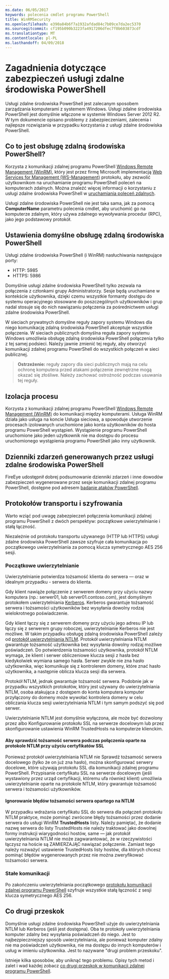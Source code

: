 ```yaml
---
ms.date: 06/05/2017
keywords: polecenia cmdlet programu PowerShell
title: WinRMSecurity
ms.openlocfilehash: e390a84b6f7a1932afdad84c7b09ce7da2ec5370
ms.sourcegitcommit: cf195b090b3223fa4917206dfec7f0b603873cdf
ms.translationtype: MT
ms.contentlocale: pl-PL
ms.lasthandoff: 04/09/2018
---
```

# <a name="powershell-remoting-security-considerations"></a>Zagadnienia dotyczące zabezpieczeń usługi zdalne środowiska PowerShell

Usługi zdalne środowiska PowerShell jest zalecanym sposobem zarządzania komputerami z systemem Windows. Usługi zdalne środowiska PowerShell jest domyślnie włączone w systemie Windows Server 2012 R2. W tym dokumencie opisano problemy z zabezpieczeniami, zalecenia i najlepsze rozwiązania w przypadku korzystania z usługi zdalne środowiska PowerShell.

## <a name="what-is-powershell-remoting"></a>Co to jest obsługę zdalną środowiska PowerShell?

Korzysta z komunikacji zdalnej programu PowerShell [Windows Remote Management (WinRM)](https://msdn.microsoft.com/library/windows/desktop/aa384426.aspx), który jest przez firmę Microsoft implementacją [Web Services for Management (WS-Management)](http://www.dmtf.org/sites/default/files/standards/documents/DSP0226_1.2.0.pdf) protokołu, aby zezwolić użytkownikom na uruchamianie programu PowerShell poleceń na komputerach zdalnych. Można znaleźć więcej informacji o korzystaniu z usługi zdalne środowiska PowerShell w [uruchamiania poleceń zdalnych](https://technet.microsoft.com/library/dd819505.aspx).

Usługi zdalne środowiska PowerShell nie jest taka sama, jak za pomocą **ComputerName** parametru polecenia cmdlet, aby uruchomić go na komputerze zdalnym, który używa zdalnego wywoływania procedur (RPC), jako jego podstawowy protokół.

## <a name="powershell-remoting-default-settings"></a>Ustawienia domyślne obsługę zdalną środowiska PowerShell

Usługi zdalne środowiska PowerShell (i WinRM) nasłuchiwania następujące porty:

- HTTP: 5985
- HTTPS: 5986

Domyślnie usługi zdalne środowiska PowerShell tylko zezwala na połączenia z członkami grupy Administratorzy. Sesje będą uruchamiane w kontekście użytkownika, dzięki czemu wszystkie formanty dostępu do systemu operacyjnego stosowane do poszczególnych użytkowników i grup nadal stosuje się do nich nawiązaniu połączenia za pośrednictwem usługi zdalne środowiska PowerShell.

W sieciach prywatnych domyślne reguły zapory systemu Windows dla niego komunikację zdalną środowiska PowerShell akceptuje wszystkie połączenia. W sieciach publicznych domyślna reguła zapory systemu Windows umożliwia obsługę zdalną środowiska PowerShell połączenia tylko z tej samej podsieci. Należy jawnie zmienić tej reguły, aby otworzyć komunikacji zdalnej programu PowerShell do wszystkich połączeń w sieci publicznej.

>**Ostrzeżenie:** reguły zapory dla sieci publicznych mają na celu ochronę komputera przed atakami połączenie zewnętrzne mogą okazać się złośliwe. Należy zachować ostrożność podczas usuwania tej reguły.

## <a name="process-isolation"></a>Izolacja procesu

Korzysta z komunikacji zdalnej programu PowerShell [Windows Remote Management (WinRM)](https://msdn.microsoft.com/library/windows/desktop/aa384426) do komunikacji między komputerami.
Usługa WinRM działa jako usługa na koncie Usługa sieciowa, a spowoduje utworzenie procesach izolowanych uruchomione jako konta użytkowników do hosta programu PowerShell wystąpień. Wystąpienie programu PowerShell uruchomione jako jeden użytkownik nie ma dostępu do procesu uruchomionego wystąpienia programu PowerShell jako inny użytkownik.

## <a name="event-logs-generated-by-powershell-remoting"></a>Dzienniki zdarzeń generowanych przez usługi zdalne środowiska PowerShell

FireEye udostępnił dobrej podsumowanie dzienniki zdarzeń i inne dowodów zabezpieczeń wygenerowane przez sesje komunikacji zdalnej programu PowerShell, dostępne pod adresem [badanie ataków PowerShell](https://www.fireeye.com/content/dam/fireeye-www/global/en/solutions/pdfs/wp-lazanciyan-investigating-powershell-attacks.pdf).

## <a name="encryption-and-transport-protocols"></a>Protokołów transportu i szyfrowania

Warto wziąć pod uwagę zabezpieczeń połączenia komunikacji zdalnej programu PowerShell z dwóch perspektyw: początkowe uwierzytelnianie i stałą łączność.

Niezależnie od protokołu transportu używanego (HTTP lub HTTPS) usługi zdalne środowiska PowerShell zawsze szyfruje cała komunikacja po początkowego uwierzytelniania za pomocą klucza symetrycznego AES 256 sesji.

### <a name="initial-authentication"></a>Początkowe uwierzytelnianie

Uwierzytelnianie potwierdza tożsamość klienta do serwera — oraz w idealnym przypadku - serwera do klienta.

Gdy klient nawiąże połączenie z serwerem domeny przy użyciu nazwy komputera (np.: serwer01, lub server01.contoso.com), jest domyślnym protokołem uwierzytelniania [Kerberos](https://msdn.microsoft.com/library/windows/desktop/aa378747.aspx).
Kerberos gwarantuje tożsamość serwera i tożsamości użytkowników bez wysyłania dowolny rodzaj wielokrotnego poświadczenie.

Gdy klient łączy się z serwerem domeny przy użyciu jego adresu IP lub łączy się z serwerem grupy roboczej, uwierzytelnianie Kerberos nie jest możliwe. W takim przypadku obsługę zdalną środowiska PowerShell zależy od [protokół uwierzytelniania NTLM](https://msdn.microsoft.com/library/windows/desktop/aa378749.aspx). Protokół uwierzytelniania NTLM gwarantuje tożsamość użytkownika bez wysyłania dowolny rodzaj możliwe poświadczeń. Do potwierdzenia tożsamości użytkownika, protokół NTLM wymaga, że klient i serwer obliczeniowe klucza sesji z hasła bez kiedykolwiek wymiana samego hasła. Serwer zwykle nie zna hasło użytkownika, więc komunikuje się z kontrolerem domeny, które znać hasło użytkownika, a następnie oblicza klucza sesji dla serwera.

Protokół NTLM, jednak gwarantuje tożsamość serwera. Podobnie jak w przypadku wszystkich protokołów, który jest używany do uwierzytelniania NTLM, osoba atakująca z dostępem do konta komputera komputer przyłączony do domeny może wywołać kontrolera domeny w celu obliczania klucza sesji uwierzytelniania NTLM i tym samym podszyć się pod serwer.

Uwierzytelnianie NTLM jest domyślnie wyłączona, ale może być dozwolony przez albo Konfigurowanie protokołu SSL na serwerze docelowym lub przez skonfigurowanie ustawienia WinRM TrustedHosts na komputerze klienckim.

#### <a name="using-ssl-certificates-to-validate-server-identity-during-ntlm-based-connections"></a>Aby sprawdzić tożsamość serwera podczas połączenia oparte na protokole NTLM przy użyciu certyfikatów SSL

Ponieważ protokół uwierzytelniania NTLM nie Sprawdź tożsamość serwera docelowego (tylko że on już zna hasło), można skonfigurować serwery docelowe, które używają protokołu SSL dla komunikacji zdalnej programu PowerShell. Przypisanie certyfikatu SSL na serwerze docelowym (jeśli wystawiony przez urząd certyfikacji, któremu ufa również klient) umożliwia uwierzytelnianie oparte na protokole NTLM, który gwarantuje tożsamość serwera i tożsamości użytkowników.

#### <a name="ignoring-ntlm-based-server-identity-errors"></a>Ignorowanie błędów tożsamości serwera opartego na NTLM

W przypadku wdrażania certyfikatu SSL do serwera dla połączeń protokołu NTLM praktyce, może pominąć zwrócone błędy tożsamości przez dodanie serwera do usługi WinRM **TrustedHosts** listy. Należy pamiętać, że dodanie nazwę serwera do listy TrustedHosts nie należy traktować jako dowolnej formy instrukcji wiarygodności hostów, same — jak protokół uwierzytelniania NTLM nie może zagwarantować, że w rzeczywistości łączysz na hoście są ZAMIERZAJĄC nawiązać połączenie.
Zamiast tego należy rozważyć ustawienie TrustedHosts listy hostów, dla których chcesz pominąć błędów wygenerowanych przez nie można zweryfikować tożsamości serwera.


### <a name="ongoing-communication"></a>Stałe komunikacji

Po zakończeniu uwierzytelniania początkowego [protokołu komunikacji zdalnej programu PowerShell](https://msdn.microsoft.com/en-us/library/dd357801.aspx) szyfruje wszystkie stałą łączność z sesji klucza symetrycznego AES 256.


## <a name="making-the-second-hop"></a>Co drugi przeskok

Domyślnie usługi zdalne środowiska PowerShell użyje do uwierzytelniania NTLM lub Kerberos (jeśli jest dostępna). Oba te protokoły uwierzytelniania komputer zdalny bez wysyłania poświadczeń do niego.
Jest to najbezpieczniejszy sposób uwierzytelniania, ale ponieważ komputer zdalny nie ma poświadczeń użytkownika, nie ma dostępu do innych komputerów i usług w imieniu użytkownika.
Jest to nazywane "drugi problem przeskoku".

Istnieje kilka sposobów, aby uniknąć tego problemu. Opisy tych metod i zalet i wad każdej zobacz [co drugi przeskok w komunikacji zdalnej programu PowerShell](PS-remoting-second-hop.md).